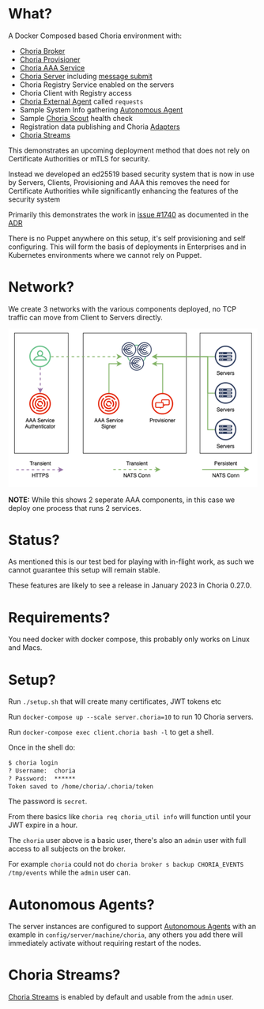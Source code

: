 What?
=====

A Docker Composed based Choria environment with:

 * [Choria Broker](https://choria-io.github.io/go-choria/broker/)
 * [Choria Provisioner](https://choria-io.github.io/provisioner/)
 * [Choria AAA Service](https://choria-io.github.io/aaasvc/)
 * [Choria Server](https://choria-io.github.io/go-choria/server/) including [message submit](https://choria.io/docs/streams/submission/)
 * Choria Registry Service enabled on the servers
 * Choria Client with Registry access
 * [Choria External Agent](https://choria.io/docs/development/mcorpc/externalagents/) called `requests`
 * Sample System Info gathering [Autonomous Agent](https://choria.io/docs/autoagents/)
 * Sample [Choria Scout](https://choria.io/docs/scout/) health check
 * Registration data publishing and Choria [Adapters](https://choria.io/docs/adapters/)
 * [Choria Streams](https://choria.io/docs/streams/)

This demonstrates an upcoming deployment method that does not rely on
Certificate Authorities or mTLS for security.

Instead we developed an ed25519 based security system that is now in
use by Servers, Clients, Provisioning and AAA this removes the need
for Certificate Authorities while significantly enhancing the features
of the security system

Primarily this demonstrates the work in [issue #1740](https://github.com/choria-io/go-choria/issues/1740)
as documented in the [ADR](https://choria-io.github.io/go-choria/adr/001/index.html)

There is no Puppet anywhere on this setup, it's self provisioning and
self configuring. This will form the basis of deployments in Enterprises
and in Kubernetes environments where we cannot rely on Puppet.

Network?
========

We create 3 networks with the various components deployed, no TCP traffic can move from Client to Servers directly.

![Network Layout](network.png)

**NOTE:** While this shows 2 seperate AAA components, in this case we deploy one process that runs 2 services.

Status?
=======

As mentioned this is our test bed for playing with in-flight work, as
such we cannot guarantee this setup will remain stable.

These features are likely to see a release in January 2023 in Choria 0.27.0.

Requirements?
=============

You need docker with docker compose, this probably only works on Linux and Macs.

Setup?
======

Run `./setup.sh` that will create many certificates, JWT tokens etc

Run `docker-compose up --scale server.choria=10` to run 10 Choria servers.

Run `docker-compose exec client.choria bash -l` to get a shell.

Once in the shell do:

```
$ choria login
? Username:  choria
? Password:  ******
Token saved to /home/choria/.choria/token
```

The password is `secret`.

From there basics like `choria req choria_util info` will function until your
JWT expire in a hour.

The `choria` user above is a basic user, there's also an `admin` user with full
access to all subjects on the broker.

For example `choria` could not do `choria broker s backup CHORIA_EVENTS /tmp/events`
while the `admin` user can.

Autonomous Agents?
==================

The server instances are configured to support [Autonomous Agents](https://choria.io/docs/autoagents/)
with an example in `config/server/machine/choria`, any others you add there will immediately
activate without requiring restart of the nodes.

Choria Streams?
===============

[Choria Streams](https://choria.io/docs/streams/) is enabled by default and usable
from the `admin` user.

